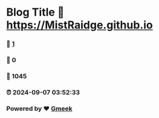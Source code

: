 # Blog Title :link: https://MistRaidge.github.io 
### :page_facing_up: [1](https://MistRaidge.github.io/tag.html) 
### :speech_balloon: 0 
### :hibiscus: 1045 
### :alarm_clock: 2024-09-07 03:52:33 
### Powered by :heart: [Gmeek](https://github.com/Meekdai/Gmeek)
